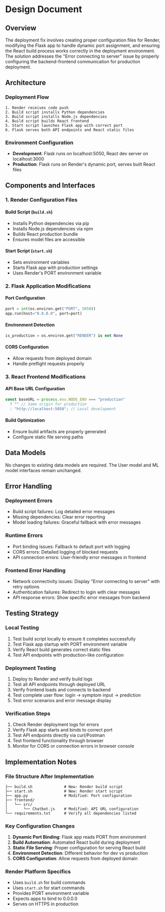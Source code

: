 # Design Document

## Overview

The deployment fix involves creating proper configuration files for Render, modifying the Flask app to handle dynamic port assignment, and ensuring the React build process works correctly in the deployment environment. The solution addresses the "Error connecting to server" issue by properly configuring the backend-frontend communication for production deployment.

## Architecture

### Deployment Flow
```
1. Render receives code push
2. Build script installs Python dependencies
3. Build script installs Node.js dependencies  
4. Build script builds React frontend
5. Start script launches Flask app with correct port
6. Flask serves both API endpoints and React static files
```

### Environment Configuration
- **Development**: Flask runs on localhost:5050, React dev server on localhost:3000
- **Production**: Flask runs on Render's dynamic port, serves built React files

## Components and Interfaces

### 1. Render Configuration Files

#### Build Script (`build.sh`)
- Installs Python dependencies via pip
- Installs Node.js dependencies via npm
- Builds React production bundle
- Ensures model files are accessible

#### Start Script (`start.sh`) 
- Sets environment variables
- Starts Flask app with production settings
- Uses Render's PORT environment variable

### 2. Flask Application Modifications

#### Port Configuration
```python
port = int(os.environ.get("PORT", 5050))
app.run(host="0.0.0.0", port=port)
```

#### Environment Detection
```python
is_production = os.environ.get("RENDER") is not None
```

#### CORS Configuration
- Allow requests from deployed domain
- Handle preflight requests properly

### 3. React Frontend Modifications

#### API Base URL Configuration
```javascript
const baseURL = process.env.NODE_ENV === "production" 
  ? "" // Same origin for production
  : "http://localhost:5050"; // Local development
```

#### Build Optimization
- Ensure build artifacts are properly generated
- Configure static file serving paths

## Data Models

No changes to existing data models are required. The User model and ML model interfaces remain unchanged.

## Error Handling

### Deployment Errors
- Build script failures: Log detailed error messages
- Missing dependencies: Clear error reporting
- Model loading failures: Graceful fallback with error messages

### Runtime Errors  
- Port binding issues: Fallback to default port with logging
- CORS errors: Detailed logging of blocked requests
- API connection errors: User-friendly error messages in frontend

### Frontend Error Handling
- Network connectivity issues: Display "Error connecting to server" with retry options
- Authentication failures: Redirect to login with clear messages
- API response errors: Show specific error messages from backend

## Testing Strategy

### Local Testing
1. Test build script locally to ensure it completes successfully
2. Test Flask app startup with PORT environment variable
3. Verify React build generates correct static files
4. Test API endpoints with production-like configuration

### Deployment Testing
1. Deploy to Render and verify build logs
2. Test all API endpoints through deployed URL
3. Verify frontend loads and connects to backend
4. Test complete user flow: login → symptom input → prediction
5. Test error scenarios and error message display

### Verification Steps
1. Check Render deployment logs for errors
2. Verify Flask app starts and binds to correct port
3. Test API endpoints directly via curl/Postman
4. Test frontend functionality through browser
5. Monitor for CORS or connection errors in browser console

## Implementation Notes

### File Structure After Implementation
```
├── build.sh              # New: Render build script
├── start.sh              # New: Render start script  
├── app.py                # Modified: Port configuration
├── frontend/
│   └── src/
│       └── Chatbot.js    # Modified: API URL configuration
└── requirements.txt      # Verify all dependencies listed
```

### Key Configuration Changes
1. **Dynamic Port Binding**: Flask app reads PORT from environment
2. **Build Automation**: Automated React build during deployment
3. **Static File Serving**: Proper configuration for serving React build
4. **Environment Detection**: Different behavior for dev vs production
5. **CORS Configuration**: Allow requests from deployed domain

### Render Platform Specifics
- Uses `build.sh` for build commands
- Uses `start.sh` for start commands  
- Provides PORT environment variable
- Expects apps to bind to 0.0.0.0
- Serves on HTTPS in production